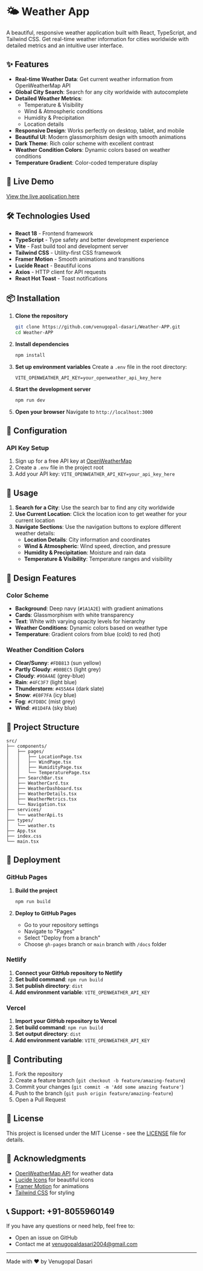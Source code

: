 # 🌤️ Weather App

A beautiful, responsive weather application built with React, TypeScript, and Tailwind CSS. Get real-time weather information for cities worldwide with detailed metrics and an intuitive user interface.

## ✨ Features

- **Real-time Weather Data**: Get current weather information from OpenWeatherMap API
- **Global City Search**: Search for any city worldwide with autocomplete
- **Detailed Weather Metrics**:
  - Temperature & Visibility
  - Wind & Atmospheric conditions
  - Humidity & Precipitation
  - Location details
- **Responsive Design**: Works perfectly on desktop, tablet, and mobile
- **Beautiful UI**: Modern glassmorphism design with smooth animations
- **Dark Theme**: Rich color scheme with excellent contrast
- **Weather Condition Colors**: Dynamic colors based on weather conditions
- **Temperature Gradient**: Color-coded temperature display

## 🚀 Live Demo

[View the live application here](https://venugopal-dasari.github.io/Weather-APP)

## 🛠️ Technologies Used

- **React 18** - Frontend framework
- **TypeScript** - Type safety and better development experience
- **Vite** - Fast build tool and development server
- **Tailwind CSS** - Utility-first CSS framework
- **Framer Motion** - Smooth animations and transitions
- **Lucide React** - Beautiful icons
- **Axios** - HTTP client for API requests
- **React Hot Toast** - Toast notifications

## 📦 Installation

1. **Clone the repository**

   ```bash
   git clone https://github.com/venugopal-dasari/Weather-APP.git
   cd Weather-APP
   ```

2. **Install dependencies**

   ```bash
   npm install
   ```

3. **Set up environment variables**
   Create a `.env` file in the root directory:

   ```env
   VITE_OPENWEATHER_API_KEY=your_openweather_api_key_here
   ```

4. **Start the development server**

   ```bash
   npm run dev
   ```

5. **Open your browser**
   Navigate to `http://localhost:3000`

## 🔧 Configuration

### API Key Setup

1. Sign up for a free API key at [OpenWeatherMap](https://openweathermap.org/api)
2. Create a `.env` file in the project root
3. Add your API key: `VITE_OPENWEATHER_API_KEY=your_api_key_here`

## 📱 Usage

1. **Search for a City**: Use the search bar to find any city worldwide
2. **Use Current Location**: Click the location icon to get weather for your current location
3. **Navigate Sections**: Use the navigation buttons to explore different weather details:
   - **Location Details**: City information and coordinates
   - **Wind & Atmospheric**: Wind speed, direction, and pressure
   - **Humidity & Precipitation**: Moisture and rain data
   - **Temperature & Visibility**: Temperature ranges and visibility

## 🎨 Design Features

### Color Scheme

- **Background**: Deep navy (`#1A1A2E`) with gradient animations
- **Cards**: Glassmorphism with white transparency
- **Text**: White with varying opacity levels for hierarchy
- **Weather Conditions**: Dynamic colors based on weather type
- **Temperature**: Gradient colors from blue (cold) to red (hot)

### Weather Condition Colors

- **Clear/Sunny**: `#FDB813` (sun yellow)
- **Partly Cloudy**: `#B0BEC5` (light grey)
- **Cloudy**: `#90A4AE` (grey-blue)
- **Rain**: `#4FC3F7` (light blue)
- **Thunderstorm**: `#455A64` (dark slate)
- **Snow**: `#E0F7FA` (icy blue)
- **Fog**: `#CFD8DC` (mist grey)
- **Wind**: `#81D4FA` (sky blue)

## 📁 Project Structure

```
src/
├── components/
│   ├── pages/
│   │   ├── LocationPage.tsx
│   │   ├── WindPage.tsx
│   │   ├── HumidityPage.tsx
│   │   └── TemperaturePage.tsx
│   ├── SearchBar.tsx
│   ├── WeatherCard.tsx
│   ├── WeatherDashboard.tsx
│   ├── WeatherDetails.tsx
│   ├── WeatherMetrics.tsx
│   └── Navigation.tsx
├── services/
│   └── weatherApi.ts
├── types/
│   └── weather.ts
├── App.tsx
├── index.css
└── main.tsx
```

## 🚀 Deployment

### GitHub Pages

1. **Build the project**

   ```bash
   npm run build
   ```

2. **Deploy to GitHub Pages**
   - Go to your repository settings
   - Navigate to "Pages"
   - Select "Deploy from a branch"
   - Choose `gh-pages` branch or `main` branch with `/docs` folder

### Netlify

1. **Connect your GitHub repository to Netlify**
2. **Set build command**: `npm run build`
3. **Set publish directory**: `dist`
4. **Add environment variable**: `VITE_OPENWEATHER_API_KEY`

### Vercel

1. **Import your GitHub repository to Vercel**
2. **Set build command**: `npm run build`
3. **Set output directory**: `dist`
4. **Add environment variable**: `VITE_OPENWEATHER_API_KEY`

## 🤝 Contributing

1. Fork the repository
2. Create a feature branch (`git checkout -b feature/amazing-feature`)
3. Commit your changes (`git commit -m 'Add some amazing feature'`)
4. Push to the branch (`git push origin feature/amazing-feature`)
5. Open a Pull Request

## 📄 License

This project is licensed under the MIT License - see the [LICENSE](LICENSE) file for details.

## 🙏 Acknowledgments

- [OpenWeatherMap API](https://openweathermap.org/api) for weather data
- [Lucide Icons](https://lucide.dev/) for beautiful icons
- [Framer Motion](https://www.framer.com/motion/) for animations
- [Tailwind CSS](https://tailwindcss.com/) for styling

## 📞 Support: +91-8055960149

If you have any questions or need help, feel free to:

- Open an issue on GitHub
- Contact me at venugopaldasari2004@gmail.com

---

Made with ❤️ by Venugopal Dasari

